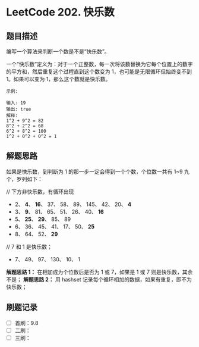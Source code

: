 # LeetCode 202. 快乐数

## 题目描述

编写一个算法来判断一个数是不是“快乐数”。

一个“快乐数”定义为：对于一个正整数，每一次将该数替换为它每个位置上的数字的平方和，然后重复这个过程直到这个数变为 1，也可能是无限循环但始终变不到 1。如果可以变为 1，那么这个数就是快乐数。

```
示例: 

输入: 19
输出: true
解释:
1^2 + 9^2 = 82
8^2 + 2^2 = 68
6^2 + 8^2 = 100
1^2 + 0^2 + 0^2 = 1
```

## 解题思路

如果是快乐数，到判断为 1 的那一步一定会得到一个个数，个位数一共有 1~9 九个，罗列如下：

// 下方非快乐数，有循环出现

- 2、 **4**、 **16**、 37、 58、 89、 145、 42、 20、 **4**
- 3、 **9**、 81、 65、 51、 26、 40、 **16**
- 5、 **25**、 **29**、 85、 89
- 6、 36、 45、 41、 17、 50、 **25**
- 8、 64、 52、 **29**

// 7 和 1 是快乐数；

- 7、 49、 97、 130、 10、 1

**解题思路 1：**
在相加成为个位数后是否为 1 或 7，如果是 1 或 7 则是快乐数，其余不是；
**解题思路 2：**
用 hashset 记录每个循环相加的数据，如果有重复，即不为快乐数；

## 刷题记录

- [ ] 首刷：9.8
- [ ] 二刷：
- [ ] 三刷：
